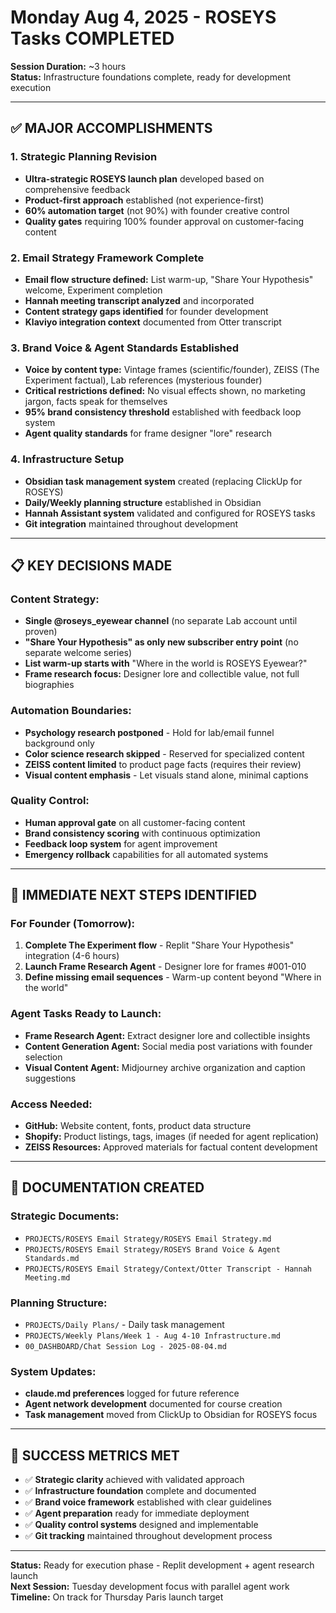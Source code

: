 # Monday Aug 4, 2025 - ROSEYS Tasks COMPLETED

**Session Duration:** ~3 hours  
**Status:** Infrastructure foundations complete, ready for development execution

---

## ✅ **MAJOR ACCOMPLISHMENTS**

### **1. Strategic Planning Revision** 
- **Ultra-strategic ROSEYS launch plan** developed based on comprehensive feedback
- **Product-first approach** established (not experience-first)
- **60% automation target** (not 90%) with founder creative control
- **Quality gates** requiring 100% founder approval on customer-facing content

### **2. Email Strategy Framework Complete**
- **Email flow structure defined:** List warm-up, "Share Your Hypothesis" welcome, Experiment completion
- **Hannah meeting transcript analyzed** and incorporated
- **Content strategy gaps identified** for founder development
- **Klaviyo integration context** documented from Otter transcript

### **3. Brand Voice & Agent Standards Established**
- **Voice by content type:** Vintage frames (scientific/founder), ZEISS (The Experiment factual), Lab references (mysterious founder)
- **Critical restrictions defined:** No visual effects shown, no marketing jargon, facts speak for themselves
- **95% brand consistency threshold** established with feedback loop system
- **Agent quality standards** for frame designer "lore" research

### **4. Infrastructure Setup**
- **Obsidian task management system** created (replacing ClickUp for ROSEYS)
- **Daily/Weekly planning structure** established in Obsidian
- **Hannah Assistant system** validated and configured for ROSEYS tasks
- **Git integration** maintained throughout development

---

## 📋 **KEY DECISIONS MADE**

### **Content Strategy:**
- **Single @roseys_eyewear channel** (no separate Lab account until proven)
- **"Share Your Hypothesis" as only new subscriber entry point** (no separate welcome series)
- **List warm-up starts with** "Where in the world is ROSEYS Eyewear?"
- **Frame research focus:** Designer lore and collectible value, not full biographies

### **Automation Boundaries:**
- **Psychology research postponed** - Hold for lab/email funnel background only
- **Color science research skipped** - Reserved for specialized content
- **ZEISS content limited** to product page facts (requires their review)
- **Visual content emphasis** - Let visuals stand alone, minimal captions

### **Quality Control:**
- **Human approval gate** on all customer-facing content
- **Brand consistency scoring** with continuous optimization
- **Feedback loop system** for agent improvement
- **Emergency rollback** capabilities for all automated systems

---

## 🎯 **IMMEDIATE NEXT STEPS IDENTIFIED**

### **For Founder (Tomorrow):**
1. **Complete The Experiment flow** - Replit "Share Your Hypothesis" integration (4-6 hours)
2. **Launch Frame Research Agent** - Designer lore for frames #001-010
3. **Define missing email sequences** - Warm-up content beyond "Where in the world"

### **Agent Tasks Ready to Launch:**
- **Frame Research Agent:** Extract designer lore and collectible insights
- **Content Generation Agent:** Social media post variations with founder selection
- **Visual Content Agent:** Midjourney archive organization and caption suggestions

### **Access Needed:**
- **GitHub:** Website content, fonts, product data structure
- **Shopify:** Product listings, tags, images (if needed for agent replication)
- **ZEISS Resources:** Approved materials for factual content development

---

## 📁 **DOCUMENTATION CREATED**

### **Strategic Documents:**
- `PROJECTS/ROSEYS Email Strategy/ROSEYS Email Strategy.md`
- `PROJECTS/ROSEYS Email Strategy/ROSEYS Brand Voice & Agent Standards.md`
- `PROJECTS/ROSEYS Email Strategy/Context/Otter Transcript - Hannah Meeting.md`

### **Planning Structure:**
- `PROJECTS/Daily Plans/` - Daily task management
- `PROJECTS/Weekly Plans/Week 1 - Aug 4-10 Infrastructure.md`
- `00_DASHBOARD/Chat Session Log - 2025-08-04.md`

### **System Updates:**
- **claude.md preferences** logged for future reference
- **Agent network development** documented for course creation
- **Task management** moved from ClickUp to Obsidian for ROSEYS focus

---

## 🚀 **SUCCESS METRICS MET**

- ✅ **Strategic clarity** achieved with validated approach
- ✅ **Infrastructure foundation** complete and documented
- ✅ **Brand voice framework** established with clear guidelines
- ✅ **Agent preparation** ready for immediate deployment
- ✅ **Quality control systems** designed and implementable
- ✅ **Git tracking** maintained throughout development process

---

**Status:** Ready for execution phase - Replit development + agent research launch  
**Next Session:** Tuesday development focus with parallel agent work  
**Timeline:** On track for Thursday Paris launch target